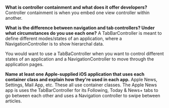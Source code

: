 **What is controller containment and what does it offer developers?**
Controller containment is when you embed one view controller within another.


**What is the difference between navigation and tab controllers? Under what circumstances do you use each one?**
A TabBarController is meant to define different modes/states of an application, where a NavigationController is to show hierarchal data.

You would want to use a TabBaController when you want to control different states of an application and a NavigationController to move through the application pages.


**Name at least one Apple-supplied iOS application that uses each container class and explain how they're used in each app.**
Apple News, Settings, Mail App, etc. These all use container classes. The Apple News app is uses the TabBarController for its Following, Today & News+ tabs to go between each other and uses a Navigation controller to swipe between articles.